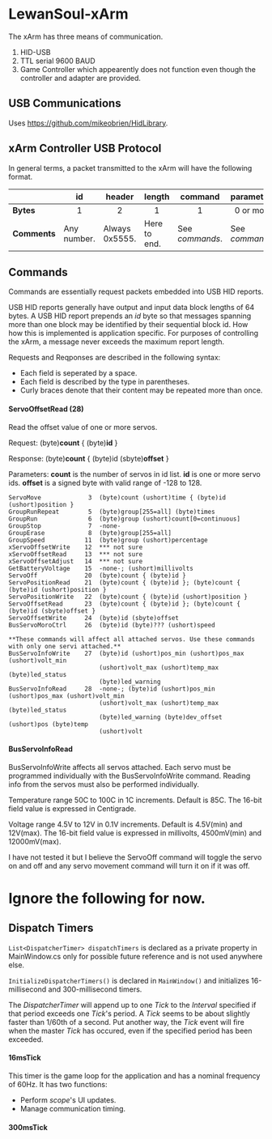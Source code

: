 # LewanSoul-xArm

The xArm has three means of communication.

1. HID-USB
2. TTL serial 9600 BAUD
3. Game Controller which appearently does not function even though the controller and adapter are provided.

## USB Communications

Uses https://github.com/mikeobrien/HidLibrary.

## xArm Controller USB Protocol

In general terms, a packet transmitted to the xArm will have the following format.

<table>
<thead><tr><th></th><th>id</th><th>header</th><th>length</th><th>command</th><th>parameters</th></tr></thead>
<tbody>
<tr><td><b>Bytes</b></td><td align="middle">1</td><td align="middle">2</td><td align="middle">1</td><td align="middle">1</td><td align="middle">0 or more</td></tr>
<tr><td><b>Comments</b></td><td>Any number.</td><td>Always 0x5555.</td><td>Here to end.</td><td>See <i>commands</i>.</td><td>See <i>commands</i>.</td></tr>
</tbody>
</table>

## Commands

Commands are essentially request packets embedded into USB HID reports.

USB HID reports generally have output and input data block lengths of 64 bytes. A USB HID report prepends an *id* byte so that messages spanning more than one block may be identified by their sequential block id. How how this is implemented is application specific. For purposes of controlling the xArm, a message never exceeds the maximum report length.

Requests and Reqponses are described in the following syntax:

* Each field is seperated by a space.
* Each field is described by the type in parentheses.
* Curly braces denote that their content may be repeated more than once.

#### ServoOffsetRead (28)  

Read the offset value of one or more servos.

Request: (byte)**count** { (byte)**id** }

Response: (byte)**count** { (byte)id (sbyte)**offset** }

Parameters: **count** is the number of servos in id list. **id** is one or more servo ids. **offset** is a signed byte with valid range of -128 to 128.
 
    ServoMove             3  (byte)count (ushort)time { (byte)id (ushort)position }
    GroupRunRepeat        5  (byte)group[255=all] (byte)times 
    GroupRun              6  (byte)group (ushort)count[0=continuous]
    GroupStop             7  -none-
    GroupErase            8  (byte)group[255=all]
    GroupSpeed           11  (byte)group (ushort)percentage
    xServoOffsetWrite    12  *** not sure
    xServoOffsetRead     13  *** not sure
    xServoOffsetAdjust   14  *** not sure
    GetBatteryVoltage    15  -none-; (ushort)millivolts
    ServoOff             20  (byte)count { (byte)id }
    ServoPositionRead    21  (byte)count { (byte)id }; (byte)count { (byte)id (ushort)position }
    ServoPositionWrite   22  (byte)count { (byte)id (ushort)position }
    ServoOffsetRead      23  (byte)count { (byte)id }; (byte)count { (byte)id (sbyte)offset }
    ServoOffsetWrite     24  (byte)id (sbyte)offset
    BusServoMoroCtrl     26  (byte)id (byte)??? (ushort)speed
    
    **These commands will affect all attached servos. Use these commands with only one servi attached.**
    BusServoInfoWrite    27  (byte)id (ushort)pos_min (ushort)pos_max (ushort)volt_min
                             (ushort)volt_max (ushort)temp_max (byte)led_status
                             (byte)led_warning
    BusServoInfoRead     28  -none-; (byte)id (ushort)pos_min (ushort)pos_max (ushort)volt_min
                             (ushort)volt_max (ushort)temp_max (byte)led_status
                             (byte)led_warning (byte)dev_offset (ushort)pos (byte)temp
                             (ushort)volt


#### BusServoInfoRead

BusServoInfoWrite affects all servos attached. Each servo must be programmed individually with the BusServoInfoWrite command. Reading info from the servos must also be performed individually.

Temperature range 50C to 100C in 1C increments. Default is 85C. The 16-bit field value is expressed in Centigrade.

Voltage range 4.5V to 12V in 0.1V increments. Default is 4.5V(min) and 12V(max). The 16-bit field value is expressed in millivolts, 4500mV(min) and 12000mV(max).

I have not tested it but I believe the ServoOff command will toggle the servo on and off and any servo movement command will turn it on if it was off.

# Ignore the following for now.

## Dispatch Timers

 `List<DispatcherTimer> dispatchTimers` is declared as a private property in MainWindow.cs only for possible future reference and is not used anywhere else.

 `InitializeDispatcherTimers()` is declared in `MainWindow()` and initializes 16-millisecond and 300-millisecond timers.
 
The *DispatcherTimer* will append up to one *Tick* to the *Interval* specified if that period exceeds one *Tick*'s period. A *Tick* seems to be about slightly faster than 1/60th of a second. Put another way, the *Tick* event will fire when the master *Tick* has occured, even if the specified period has been exceeded.

#### 16msTick

This timer is the game loop for the application and has a nominal frequency of 60Hz. It has two functions:

- Perform *scope*'s UI updates.
- Manage communication timing.

#### 300msTick
